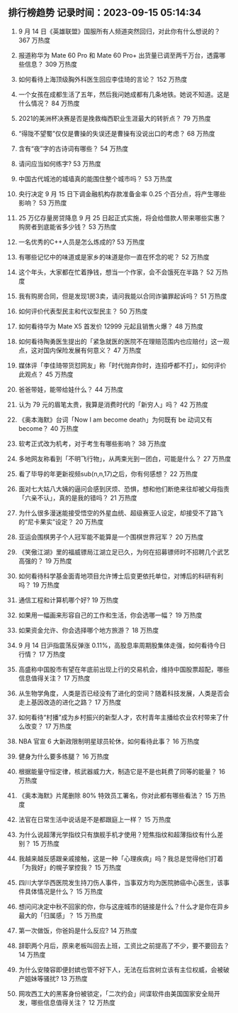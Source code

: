 
## 排行榜趋势 记录时间：2023-09-15 05:14:34
  
  1. 9 月 14 日《英雄联盟》国服所有人频道突然回归，对此你有什么想说的？ 367 万热度
    
  2. 报道称华为 Mate 60 Pro 和 Mate 60 Pro+ 出货量已调至两千万台，透露哪些信息？ 309 万热度
    
  3. 如何看待上海顶级胸外科医生回应李佳琦的言论？ 152 万热度
    
  4. 一个女孩在成都生活了五年，然后我问她成都有几条地铁。她说不知道。这是什么情况？ 84 万热度
    
  5. 2021的美洲杯决赛是否是挽救梅西职业生涯最大的转折点？ 79 万热度
    
  6. “得陇不望蜀”仅仅是曹操的失误还是曹操有没说出口的考虑？ 68 万热度
    
  7. 含有“夜”字的古诗词有哪些？ 54 万热度
    
  8. 请问应当如何练字? 53 万热度
    
  9. 中国古代城池的城墙真的能围住整个城市吗？ 53 万热度
    
  10. 央行决定 9 月 15 日下调金融机构存款准备金率 0.25 个百分点，将产生哪些影响？ 53 万热度
    
  11. 25 万亿存量房贷降息 9 月 25 日起正式实施，将会给借款人带来哪些实惠？购房者到底能省多少钱？ 53 万热度
    
  12. 一名优秀的C++人员是怎么炼成的? 53 万热度
    
  13. 有哪些记忆中的味道或是家乡的味道是你一直在怀念的呢？ 52 万热度
    
  14. 这个年头，大家都在忙着挣钱，想当一个作家，会不会饿死在半路？ 52 万热度
    
  15. 我有购房合同，但是发现1房3卖，请问我能以合同诈骗罪起诉吗？ 51 万热度
    
  16. 如何评价代表型民主和代议型民主？ 50 万热度
    
  17. 如何看待华为 Mate X5 首发价 12999 元起且销售火爆？ 48 万热度
    
  18. 如何看待陶勇医生提出的「紧急就医的医院不在理赔范围内也应赔付」这一观点，这对国内保险发展有何意义？ 47 万热度
    
  19. 媒体评「李佳琦带货怼网友」称「时代抛弃你时，连招呼都不打」，如何评价此观点？ 45 万热度
    
  20. 爸爸带娃，能带给娃什么？ 44 万热度
    
  21. 认为 79 元的眉笔太贵，我算是消费时代的「新穷人」吗？ 42 万热度
    
  22. 《奥本海默》台词「Now I am become death」为何既有 be 动词又有 become？ 40 万热度
    
  23. 软考正式改为机考，对于考生有哪些影响？ 38 万热度
    
  24. 多地网友称看到「不明飞行物」，从两束光到一团白，可能是什么？ 27 万热度
    
  25. 看了毕导的年更新视频sub(n,n,17)之后，你有何感想？ 22 万热度
    
  26. 面对七大姑八大姨的逼问会感到厌烦、恐惧，想和他们断绝来往却被父母指责「六亲不认」，真的是我的错吗？ 21 万热度
    
  27. 为什么很多漫迷能接受悟空的外星血统、超级赛亚人设定，却接受不了路飞的“尼卡果实”设定？ 20 万热度
    
  28. 亚运会围棋男子个人冠军能不能算是一个围棋世界冠军？ 20 万热度
    
  29. 《笑傲江湖》里的福威镖局江湖立足已久，为何在招募镖师时不招聘几个武艺高强的？ 19 万热度
    
  30. 如何看待科学基金面青地项目允许博士后变更依托单位，对博后的科研有利吗？ 19 万热度
    
  31. 通信工程和计算机哪个好? 19 万热度
    
  32. 如果用一幅画来形容自己的工作和生活，你会选哪一幅？ 19 万热度
    
  33. 如果资金允许、你会选择哪个地方旅游？ 18 万热度
    
  34. 9 月 14 日沪指震荡反弹涨 0.11%，高股息率周期股集体走强，如何看待今日行情？ 17 万热度
    
  35. 高盛称中国股市有望在年底前出现上行的交易机会，维持中国股票超配，哪些信息值得关注？ 17 万热度
    
  36. 从生物学角度，人类是否已经没有了进化的空间？随着科技发展，人类是否会走上基因改造的进化之路？ 17 万热度
    
  37. 如何看待“村播”成为乡村振兴的新型人才，农村青年主播给农业农村带来了什么改变？ 17 万热度
    
  38. NBA 官宣 6 大新政限制明星球员轮休，如何看待此事？ 16 万热度
    
  39. 健身为什么要多练腿？ 16 万热度
    
  40. 根据能量守恒定律，核武器威力大，制造它是不是也耗费了同等的能量？ 16 万热度
    
  41. 《奥本海默》片尾删除 80% 特效员工署名，你对此都有哪些看法？ 15 万热度
    
  42. 法官在日常生活中说话是不是都跟庭上一样？ 15 万热度
    
  43. 为什么说超薄光学指纹只有旗舰手机才使用？短焦指纹和超薄指纹有什么差别？ 15 万热度
    
  44. 我越来越反感跟亲戚接触，这是一种「心理疾病」吗？我总是觉得他们打着「为我好」的幌子掌控我？ 15 万热度
    
  45. 四川大学华西医院发生持刀伤人事件，当事双方均为医院肺癌中心医生，该事件具体情况是什么？ 15 万热度
    
  46. 想问问决定中秋不回家的你，你与这座城市的链接是什么？什么才是你在异乡最大的「归属感」？ 15 万热度
    
  47. 第一次做饭，你爸妈是什么反应? 14 万热度
    
  48. 辞职两个月后，原来老板叫回去上班，工资比之前提高了不少，要不要回去？ 14 万热度
    
  49. 为什么安陵容即便封嫔也管不好下人，无法在后宫树立该有主位权威，会被破产姐妹等骚扰? 13 万热度
    
  50. 网攻西工大的黑客身份被锁定，「二次约会」间谍软件由美国国家安全局开发，哪些信息值得关注？ 12 万热度
    